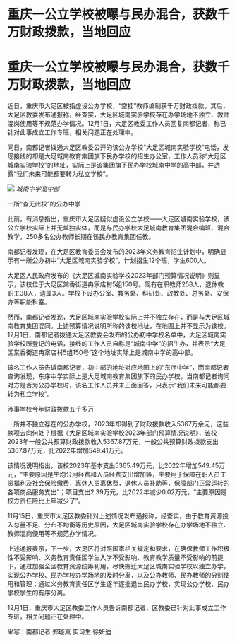 # 重庆一公立学校被曝与民办混合，获数千万财政拨款，当地回应

# 重庆一公立学校被曝与民办混合，获数千万财政拨款，当地回应

近日，重庆市大足区被指虚设公办学校，“空挂”教师编制获千万财政拨款。其后，大足区教委发布通报称，经查实，大足区城南实验学校存在办学场地不独立、教师混岗使用等不规范办学情况。12月1日，大足区教委工作人员回复南都记者，称已针对此事成立工作专班，相关问题正在处理中。

同日，南都记者拨通大足区教委公开的该公办学校“大足区城南实验学校”电话，发现接线的却是大足城南教育集团旗下民办学校的招生办公室，工作人员称“大足区城南实验学校”的地址，实际上是该集团旗下民办学校城南中学的高中部，并透露“我们未来可能都要转为私立学校”。

![](https://inews.gtimg.com/om_bt/OS44vOz_1X2gWrhzvzGKbaNa7ik3tHyFhHl1q8s1cY_0kAA/1000)
_城南中学高中部_

一所“查无此校”的公办中学

此前，有消息指出，重庆市大足区疑似虚设公立学校——大足区城南实验学校，该公立学校实际上并无单独实体，而是与民办学校大足城南教育集团混合编班、混合教学，250多名公办教师长期在该民办教育集团任教。

南都记者发现，在大足区教育委员会发布的2023年义务教育招生计划中，明确显示有一所公办初中“大足区城南实验学校”，计划招生12个班，学生600人。

大足区人民政府发布的《大足区城南实验学校2023年部门预算情况说明》则显示，该校位于大足区棠香街道冉家店村5组150号。现有在职教师258人，退休教职工38人，遗属3人。学校下设办公室、教务处、科研处、政教处、总务处、安保办等职能科室。

然而，南都记者发现，大足区城南实验学校实际上并不独立存在，而是与大足区城南教育集团混同。上述预算情况说明所称的该校地址，在地图上并不显示为该校。12月1日，南都记者拨通大足区教委会发布的公办初中学校名单中，大足区城南实验学校所登记的电话，接线的工作人员自称是“城南中学”的招生办，并表示“大足区棠香街道冉家店村5组150号”这个地址实际上是城南中学的高中部。

该名工作人员告诉南都记者，初中部的地址对应地图上的“东序中学”，而南都记者查询发现，东序中学实际上是大足城南教育集团旗下的民办学校。当南都记者询问对方是否为公办学校时，该名工作人员并未正面回答，只表示“我们未来可能都要转为私立学校”。

涉事学校今年财政拨款五千多万

一所并不独立存在的公办学校，2023年却得到了财政拨款收入5367万余元，这些款项去向何处？根据《大足区城南实验学校2023年部门预算情况说明》，该校2023年一般公共预算财政拨款收入5367.87万元，一般公共预算财政拨款支出5367.87万元，比2022年增加549.41万元。

该情况说明指出，该校2023年基本支出5365.49万元，比2022年增加549.45万元，“主要原因是生均公用经费和人员经费支出增加等，主要用于保障在职人员工资福利及社会保险缴费，离休人员离休费，退休人员补助等，保障部门正常运转的各项商品服务支出”；项目支出2.39万元，比2022年减少0.02万元，“主要原因是校方责任险比上年减少了”。

11月15日，重庆市大足区教委针对上述情况发布通报称，经查实，由于教育资源投入总量不足、分布不均衡等历史原因，大足区城南实验学校存在办学场地不独立、教师混岗使用等不规范办学情况。

上述通报表示，下一步，大足区将对照国家相关规定和要求，在确保教师工作积极性不受影响、义务教育责任区学生入学不受影响、教育教学质量不受影响的前提下，通过加强全区教育资源统筹利用，尽快搬迁大足区城南实验学校以独立办学，实现公办学校、民办学校办学场地的及时分离，以及公办教师、民办教师的分别使用和管理；通过义务教育责任区学生逐年逐批退出民办学校，实现公办学校、民办学校学生的有序分离。

12月1日，重庆市大足区教委工作人员告诉南都记者，区教委已针对此事成立工作专班，相关问题正在处理中。

采写：南都记者 郑璇真 实习生 徐妍迪

